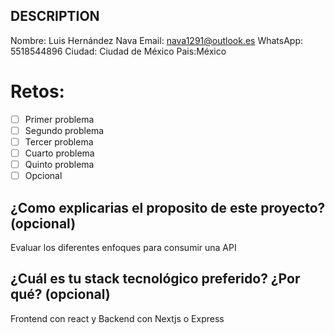 ## DESCRIPTION

Nombre: Luis Hernández Nava
Email: nava1291@outlook.es
WhatsApp: 5518544896
Ciudad: Ciudad de México 
Pais:México

# Retos:
  - [ ] Primer problema
  - [ ] Segundo problema
  - [ ] Tercer problema
  - [ ] Cuarto problema
  - [ ] Quinto problema
  - [ ] Opcional

## ¿Como explicarias el proposito de este proyecto? (opcional)
Evaluar los diferentes enfoques para consumir una API

## ¿Cuál es tu stack tecnológico preferido? ¿Por qué? (opcional)

Frontend con react y Backend con Nextjs o Express
